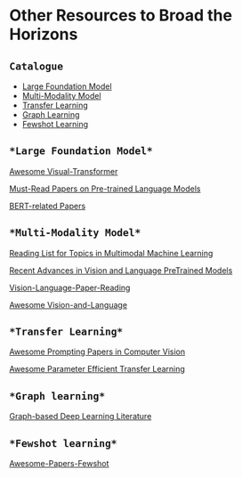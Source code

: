 Other Resources to Broad the Horizons
==============================

## ``Catalogue ``
* [Large Foundation Model](#large-foundation-model)
* [Multi-Modality Model](#multi-modality-model)
* [Transfer Learning](#transfer-learning)
* [Graph Learning](#graph-learning)
* [Fewshot Learning](#fewshot-learning)


## ``*Large Foundation Model*``

[Awesome Visual-Transformer](https://github.com/dk-liang/Awesome-Visual-Transformer)    

[Must-Read Papers on Pre-trained Language Models](https://github.com/thunlp/PLMpapers)   

[BERT-related Papers](https://github.com/tomohideshibata/BERT-related-papers)   


## ``*Multi-Modality Model*``

[Reading List for Topics in Multimodal Machine Learning](https://github.com/pliang279/awesome-multimodal-ml)

[Recent Advances in Vision and Language PreTrained Models](https://github.com/yuewang-cuhk/awesome-vision-language-pretraining-papers)  

[Vision-Language-Paper-Reading](https://github.com/zh-plus/Vision-Language-Paper-Reading)  

[Awesome Vision-and-Language](https://github.com/sangminwoo/awesome-vision-and-language)   


## ``*Transfer Learning*``

[Awesome Prompting Papers in Computer Vision](https://github.com/ttengwang/Awesome_Prompting_Papers_in_Computer_Vision)   

[Awesome Parameter Efficient Transfer Learning](https://github.com/synbol/Awesome-Parameter-Efficient-Transfer-Learning)


## ``*Graph learning*``

[Graph-based Deep Learning Literature](https://github.com/naganandy/graph-based-deep-learning-literature)

    
## ``*Fewshot learning*``

[Awesome-Papers-Fewshot](https://github.com/Duan-JM/awesome-papers-fewshot)
